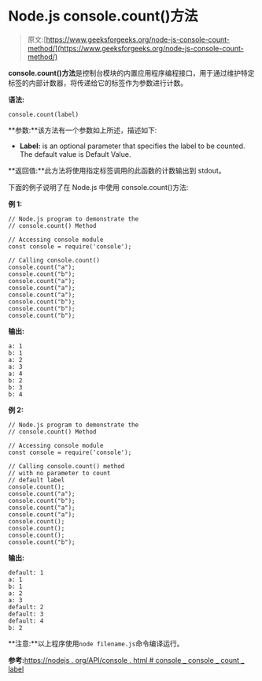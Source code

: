 # Node.js console.count()方法

> 原文:[https://www.geeksforgeeks.org/node-js-console-count-method/](https://www.geeksforgeeks.org/node-js-console-count-method/)

**console.count()方法**是控制台模块的内置应用程序编程接口，用于通过维护特定标签的内部计数器，将传递给它的标签作为参数进行计数。

**语法:**

```
console.count(label)
```

**参数:**该方法有一个参数如上所述，描述如下:

*   **Label:** is an optional parameter that specifies the label to be counted. The default value is Default Value.

**返回值:**此方法将使用指定标签调用的此函数的计数输出到 stdout。

下面的例子说明了在 Node.js 中使用 console.count()方法:

**例 1:**

```
// Node.js program to demonstrate the   
// console.count() Method

// Accessing console module
const console = require('console');

// Calling console.count() 
console.count("a");
console.count("b");
console.count("a");
console.count("a");
console.count("a");
console.count("b");
console.count("b");
console.count("b");
```

**输出:**

```
a: 1
b: 1
a: 2
a: 3
a: 4
b: 2
b: 3
b: 4

```

**例 2:**

```
// Node.js program to demonstrate the   
// console.count() Method

// Accessing console module
const console = require('console');

// Calling console.count() method
// with no parameter to count
// default label
console.count();
console.count("a");
console.count("b");
console.count("a");
console.count("a");
console.count();
console.count();
console.count();
console.count("b");
```

**输出:**

```
default: 1
a: 1
b: 1
a: 2
a: 3
default: 2
default: 3
default: 4
b: 2

```

**注意:**以上程序使用`node filename.js`命令编译运行。

**参考:**[https://nodejs . org/API/console . html # console _ console _ count _ label](https://nodejs.org/api/console.html#console_console_count_label)